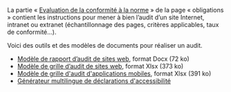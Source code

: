 La partie « [Evaluation de la conformité à la norme](../obligations.html#Évaluation-de-la-conformité-à-la-norme-de-référence) » de la page « obligations » contient les instructions pour mener à bien l’audit d’un site Internet, intranet ou extranet (échantillonnage des pages, critères applicables, taux de conformité…). 

Voici des outils et des modèles de documents pour réaliser un audit.
* [Modèle de rapport d’audit de sites web](../raweb1/files/raweb1-lu-modele-rapport-audit.docx "Modèle de rapport d’audit de sites web, format Docx (61 ko)"), format Docx (72 ko)
* [Modèle de grille d’audit de sites web](../raweb1/files/raweb1-lu-modele-grille-audit.xlsx "Modèle de grille d’audit de sites web, format Xlsx (286 ko)"), format Xlsx (373 ko)
* [Modèle de grille d'audit d'applications mobiles](../files/modele-grille-audit-appli-mobiles.xlsx "Modèle de grille d'audit d'applications mobiles, format Xlsx (391 ko)"), format Xlsx (391 ko)
* [Générateur multilingue de déclarations d'accessibilité](./decla.html) 
